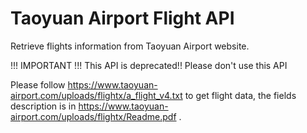 # Taoyuan Airport Flight API

Retrieve flights information from Taoyuan Airport website.

!!! IMPORTANT !!! This API is deprecated!!  Please don't use this API

Please follow https://www.taoyuan-airport.com/uploads/flightx/a_flight_v4.txt to get flight data, the fields description is in https://www.taoyuan-airport.com/uploads/flightx/Readme.pdf .

